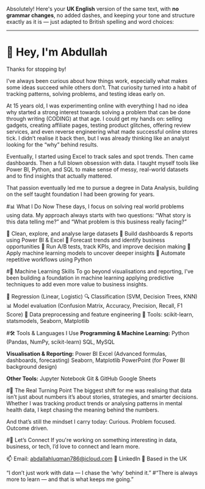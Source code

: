 Absolutely! Here's your **UK English** version of the same text, with **no grammar changes**, no added dashes, and keeping your tone and structure exactly as it is — just adapted to British spelling and word choices:

---

# 👋 Hey, I'm Abdullah

Thanks for stopping by!

I’ve always been curious about how things work, especially what makes some ideas succeed while others don’t. That curiosity turned into a habit of tracking patterns, solving problems, and testing ideas early on.

At 15 years old, I was experimenting online with everything I had no idea why started a strong interest towards solving a problem that can be done through writing (CODING) at that age. I could get my hands on: selling gadgets, creating affiliate pages, testing product glitches, offering review services, and even reverse engineering what made successful online stores tick. I didn’t realise it back then, but I was already thinking like an analyst looking for the “why” behind results.

Eventually, I started using Excel to track sales and spot trends. Then came dashboards. Then a full blown obsession with data. I taught myself tools like Power BI, Python, and SQL to make sense of messy, real-world datasets and to find insights that actually mattered.

That passion eventually led me to pursue a degree in Data Analysis, building on the self taught foundation I had been growing for years.

\#📊 What I Do Now
These days, I focus on solving real world problems using data. My approach always starts with two questions:
“What story is this data telling me?” and “What problem is this business really facing?”

🔹 Clean, explore, and analyse large datasets
🔹 Build dashboards & reports using Power BI & Excel
🔹 Forecast trends and identify business opportunities
🔹 Run A/B tests, track KPIs, and improve decision making
🔹 Apply machine learning models to uncover deeper insights
🔹 Automate repetitive workflows using Python

\#🧠 Machine Learning Skills
To go beyond visualisations and reporting, I’ve been building a foundation in machine learning applying predictive techniques to add even more value to business insights.

🧪 Regression (Linear, Logistic)
🔍 Classification (SVM, Decision Trees, KNN)
📊 Model evaluation (Confusion Matrix, Accuracy, Precision, Recall, F1 Score)
🧹 Data preprocessing and feature engineering
🧠 Tools: scikit-learn, statsmodels, Seaborn, Matplotlib

\#🛠️ Tools & Languages I Use
**Programming & Machine Learning:**
Python (Pandas, NumPy, scikit-learn)
SQL, MySQL

**Visualisation & Reporting:**
Power BI
Excel (Advanced formulas, dashboards, forecasting)
Seaborn, Matplotlib
PowerPoint (for Power BI background design)

**Other Tools:**
Jupyter Notebook
Git & GitHub
Google Sheets

\#🔁 The Real Turning Point
The biggest shift for me was realising that data isn’t just about numbers it’s about stories, strategies, and smarter decisions. Whether I was tracking product trends or analysing patterns in mental health data, I kept chasing the meaning behind the numbers.

And that’s still the mindset I carry today:
Curious. Problem focused. Outcome driven.

\#💬 Let’s Connect
If you're working on something interesting in data, business, or tech, I’d love to connect and learn more.

📫 Email: [abdallahluqman786@icloud.com](mailto:abdallahluqman786@icloud.com)
🔗 LinkedIn
📍 Based in the UK

“I don’t just work with data — I chase the ‘why’ behind it.”
#“There is always more to learn — and that is what keeps me going.”
